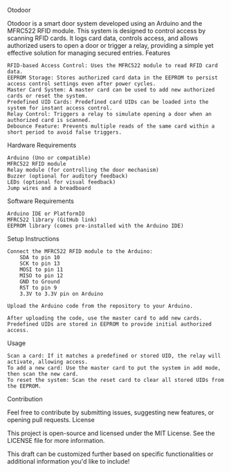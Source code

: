 Otodoor

Otodoor is a smart door system developed using an Arduino and the MFRC522 RFID module. This system is designed to control access by scanning RFID cards. It logs card data, controls access, and allows authorized users to open a door or trigger a relay, providing a simple yet effective solution for managing secured entries.
Features

    RFID-based Access Control: Uses the MFRC522 module to read RFID card data.
    EEPROM Storage: Stores authorized card data in the EEPROM to persist access control settings even after power cycles.
    Master Card System: A master card can be used to add new authorized cards or reset the system.
    Predefined UID Cards: Predefined card UIDs can be loaded into the system for instant access control.
    Relay Control: Triggers a relay to simulate opening a door when an authorized card is scanned.
    Debounce Feature: Prevents multiple reads of the same card within a short period to avoid false triggers.

Hardware Requirements

    Arduino (Uno or compatible)
    MFRC522 RFID module
    Relay module (for controlling the door mechanism)
    Buzzer (optional for auditory feedback)
    LEDs (optional for visual feedback)
    Jump wires and a breadboard

Software Requirements

    Arduino IDE or PlatformIO
    MFRC522 library (GitHub link)
    EEPROM library (comes pre-installed with the Arduino IDE)

Setup Instructions

    Connect the MFRC522 RFID module to the Arduino:
        SDA to pin 10
        SCK to pin 13
        MOSI to pin 11
        MISO to pin 12
        GND to Ground
        RST to pin 9
        3.3V to 3.3V pin on Arduino

    Upload the Arduino code from the repository to your Arduino.

    After uploading the code, use the master card to add new cards. Predefined UIDs are stored in EEPROM to provide initial authorized access.

Usage

    Scan a card: If it matches a predefined or stored UID, the relay will activate, allowing access.
    To add a new card: Use the master card to put the system in add mode, then scan the new card.
    To reset the system: Scan the reset card to clear all stored UIDs from the EEPROM.

Contribution

Feel free to contribute by submitting issues, suggesting new features, or opening pull requests.
License

This project is open-source and licensed under the MIT License. See the LICENSE file for more information.

This draft can be customized further based on specific functionalities or additional information you'd like to include!
